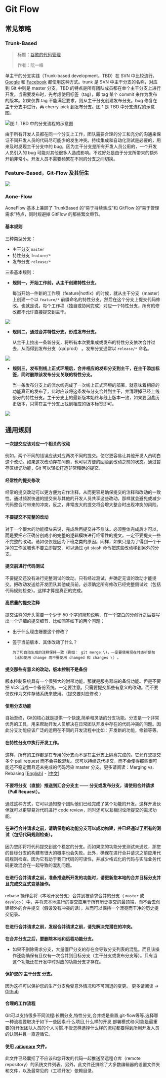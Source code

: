 # Git Flow

## 常见策略

### **Trunk-Based**

> 标题：[谷歌的代码管理](http://www.ruanyifeng.com/blog/2016/07/google-monolithic-source-repository.html)
>
> 作者：阮一峰

单主干的分支实践（Trunk-based development，TBD）在 SVN 中比较流行。[Google](http://paulhammant.com/2013/05/06/googles-scaled-trunk-based-development/) 和 [Facebook](http://paulhammant.com/2013/03/13/facebook-tbd-take-2/) 都使用这种方式。trunk 是 SVN 中主干分支的名称，对应到 Git 中则是 master 分支。TBD 的特点是所有团队成员都在单个主干分支上进行开发。当需要发布时，先考虑使用标签（tag），即 tag 某个 commit 来作为发布的版本。如果仅靠 tag 不能满足要求，则从主干分支创建发布分支。bug 修复在主干分支中进行，再 cherry-pick 到发布分支。图 1 是 TBD 中分支流程的示意图。

![&#x56FE; 1. TBD &#x4E2D;&#x7684;&#x5206;&#x652F;&#x6D41;&#x7A0B;&#x7684;&#x793A;&#x610F;&#x56FE;](../../.gitbook/assets/image%20%282%29.png)

由于所有开发人员都在同一个分支上工作，团队需要合理的分工和充分的沟通来保证不同开发人员的代码尽可能少的发生冲突。持续集成和自动化测试是必要的，用来及时发现主干分支中的 bug。因为主干分支是所有开发人员公用的，一个开发人员引入的 bug 可能对其他很多人造成影响。不过好处是由于分支所带来的额外开销非常小。开发人员不需要频繁在不同的分支之间切换。

### **Feature-Based，Git-Flow 及其衍生** 

![](../../.gitbook/assets/image%20%283%29.png)

### **Aone-Flow**

AoneFlow 基本上兼顾了 TrunkBased 的“易于持续集成”和 GitFlow 的“易于管理需求”特点，同时规避掉 GitFlow 的那些繁文缛节。

#### 基本规则

三种类型分支：

* 主干分支 `master` 
* 特性分支 `feature/*`
* 发布分支 `release/*`

三条基本规则：

* **规则一，开始工作前，从主干创建特性分支。**

  每当开始一件新的工作项（feature\|hotfix）的时候，就从主干分支（master）上创建一个以 `feature/*` 前缀命名的特性分支，然后在这个分支上提交代码修改。也就是说，每个工作项（独自或协同完成）对应一个特性分支，所有的修改都不允许直接提交到主干。

![](../../.gitbook/assets/image%20%284%29.png)

* **规则二，通过合并特性分支，形成发布分支。**

  从主干上拉出一条新分支，将所有本次要集成或发布的特性分支依次合并过去，从而得到发布分支（qa\|prod） 。发布分支通常以 `release/*` 命名。

![](../../.gitbook/assets/image%20%285%29.png)

* **规则三，发布到线上正式环境后，合并相应的发布分支到主干，在主干添加标签，同时删除该发布分支关联的特性分支。**

  当一条发布分支上的流水线完成了一次线上正式环境的部署，就意味着相应的功能真正的发布了，此时应该将这条发布分支合并到主干，并清理掉已经上线部分的特性分支。主干分支上的最新版本始终与线上版本一致，如果要回溯历史版本，只需在主干分支上找到相应的版本标签即可。

![](../../.gitbook/assets/image%20%286%29.png)

## 通用规则

#### **一次提交应该对应一个相关的改动**

例如，两个不同的错误应该对应两次不同的提交。使它更容易让其他开发人员明白这个改动。如果这次改动存在问题，也可以方便的回滚到改动之前的状态。通过暂存区标记功能，Git 可以轻松打造非常精确的提交。

#### **经常性的提交修改**

经常的提交改动可以更方便为它作注释，从而更容易确保提交的注释和改动的一致性。通过频淤快速的提交来与其他的开发人员共享这些改动。那样就会避免或减少代码整合时带来的冲突，反之，非常庞大的提交将会增大整合时出现冲突的风险。

#### **不要提交不完整的改动**

对于一个很大的功能模块来说，完成后再提交并不愈味。必须整体完成后才可以，而是要把它正确分创成小的完整的逻辑模块进行经常性的提文。一定不要提交一些不完整的改动。诸如仅仅是因为下班之类的原因。同样，如果只是为了得到一个干净的工作区城也不要立即提交．可以通过 git stash 命令把这些改动移到另外的分支。

#### **提交前进行代码测试**

不要提交还没有进行完整测试的改动。只有经过测试，并确定无误的改动才能提交。把改动发送给开发团队其他成员前，必须确定所有修改已经完整侧试过（包括代码规则检查）。这样才算是真正的完成。

#### **高质量的提交注释**

提交注释的开头需要一个少于 50 个字的简短说明．在一个空白的分创行之后要写出一个详细的提交细节．比如回答如下的两个问题：

* 出于什么理由姗要这个修改？
* 签于当前版本．其体改动了什么？

      为了和自动生成的注释保持一致（例如： git merge \)，一定要使用现在时态祈使句（比如使用 change 而不要使用 changed 和 changes \) 。

#### **提交那些有意义的改动，版本控制不是备份**

版本控制系统具有一个很强大的附带功能。那就是服务器端的备份功能。但是不要把 VcS 当成一个备份系统。一定要注意。只需要提交那些有意义的改动。而不要仅仅作为文件存储系统来使用。（提交要对应修改 \)

#### **使用分支功能**

自始至终，Git的核心就是提供一个快速,简单和灵活的分支功能。分支是一个非常优秀的工具，用来帮助开发人员解决在日常团队开发中存在的代码冲突的问题。因此分支功能应该广泛的运用在不同的开发流程中比如：开发新的功能，修错等等。

#### **在特性分支中执行开发工作。**

这样，所有的工作都是在专用的分支而不是在主分支上隔离完成的。它允许您提交多个 pull request 而不会导致混乱。您可以持续迭代提交，而不会使得那些很可能还不稳定而且还未完成的代码污染 master 分支。更多请阅读：Merging vs. Rebasing \[[English](https://segmentfault.com/a/1190000007942341)\] - \[[中文](https://segmentfault.com/a/1190000007942341)\]

#### **不要将分支（直接）推送到汇合分支主 —— 分支或发布分支，请使用合并请求（Pull Request）。**

通过这种方式，它可以通知整个团队他们已经完成了某个功能的开发。这样开发伙伴就可以更容易对代码进行 code review，同时还可以互相讨论所提交的需求功能。

#### **在进行合并请求之前，请确保您的功能分支可以成功构建，并已经通过了所有的测试（包括代码规则检查）。**

 因为您即将将代码提交到这个稳定的分支。而如果您的功能分支测试未通过，那您的目标分支的构建有很大的概率也会失败。此外，确保在进行合并请求之前应用代码规则检查。因为它有助于我们代码的可读性，并减少格式化的代码与实际业务代码更改混合在一起导致的混乱问题。

#### **在进行合并请求之前，准备推送所开发的功能时，请更新您本地的合并目标分支并且完成交互式变基操作。**

 rebase 操作会将（本地开发分支）合并到被请求合并的分支（ `master` 或 `develop` ）中，并将您本地进行的提交应用于所有历史提交的最顶端，而不会去创建额外的合并提交（假设没有冲突的话），从而可以保持一个漂亮而干净的历史提交记录。

#### **在进行合并请求之前，发起合并请求之前，请先解决完潜在的冲突。**

**在合并分支之后，要删除本地和远程功能分支。**

* 如果不删除需求分支，大量僵尸分支的存在会导致分支列表的混乱。而且该操作还能确保有且仅有一次合并到目标分支（主干分支或发布分支等）。只有当这个功能还在开发中时对应的功能分支才存在。

#### **保护您的 主干分支 分支。**

因为这样可以保护您的生产分支免受意外情况和不可回退的变更。 更多请阅读 -&gt; [Github](https://help.github.com/articles/about-protected-branches/)

#### **合理的工作流程**

Git可以支持很多不同流程:长期分支,特性分支,合并或是重置,git-flow等等.选择哪一种流程要取决于如下一些因素:什么项目,什么样的开发,部署模式和\(可能是最重要的\)开发团队人员的个人习惯.不管怎样选择什么样的流程都要得到所用开发人员的认同并且一直遵循它。

#### **使用**  [.gitignore](https://github.com/github/gitignore) **文件。**

此文件已经囊括了不应该和您开发的代码一起推送至远程仓库（remote repository）的系统文件列表。另外，此文件还排除了大多数编辑器的设置文件夹和文件，以及最常见的（工程开发）依赖目录。

